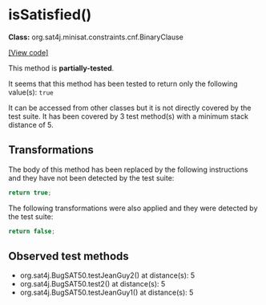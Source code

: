 # isSatisfied()

**Class:** org.sat4j.minisat.constraints.cnf.BinaryClause

[[View code]](https://gitlab.ow2.org/sat4j/sat4j/blob/09e9173e400ea6c1794354ca54c36607c53391ff/org.sat4j.core/src/main/java//org/sat4j/minisat/constraints/cnf/BinaryClause.java#L266)

This method is **partially-tested**.

It seems that this method has been tested to return only the following value(s): `true`


It can be accessed from other classes but it is not directly covered by the test suite. 
It has been covered by 3 test method(s) with a minimum stack distance of 5.

## Transformations


The body of this method has been replaced by the following instructions and they have not been detected by the test suite:

```Java
return true;
```

The following transformations were also applied and they were detected by the test suite:

```Java
return false;
```





## Observed test methods

* org.sat4j.BugSAT50.testJeanGuy2() at distance(s): 5
* org.sat4j.BugSAT50.test2() at distance(s): 5
* org.sat4j.BugSAT50.testJeanGuy1() at distance(s): 5

